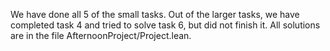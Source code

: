 We have done all 5 of the small tasks.
Out of the larger tasks, we have completed task 4 and tried to solve task 6, but did not finish it.
All solutions are in the file AfternoonProject/Project.lean.
